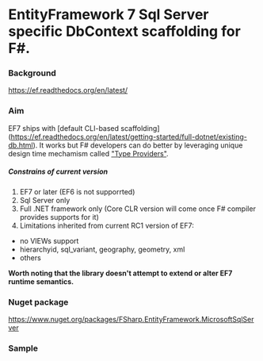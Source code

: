 # EntityFramework 7 Sql Server specific DbContext scaffolding for F#.

### Background

https://ef.readthedocs.org/en/latest/

### Aim

EF7 ships with [default CLI-based scaffolding] (https://ef.readthedocs.org/en/latest/getting-started/full-dotnet/existing-db.html). It works but F# developers can do better by leveraging unique design time mechamism called ["Type Providers"](https://msdn.microsoft.com/en-us/library/hh156509.aspx).

##### Constrains of current version 

1. EF7 or later (EF6 is not supporrted)
2. Sql Server only
3. Full .NET framework only (Core CLR version will come once F# compiler provides supports for it)
4. Limitations inherited from current RC1 version of EF7: 
  * no VIEWs support
  * hierarchyid, sql_variant, geography, geometry, xml
  * others

**Worth noting that the library doesn't attempt to extend or alter EF7 runtime semantics.**

### Nuget package 

https://www.nuget.org/packages/FSharp.EntityFramework.MicrosoftSqlServer

### Sample

